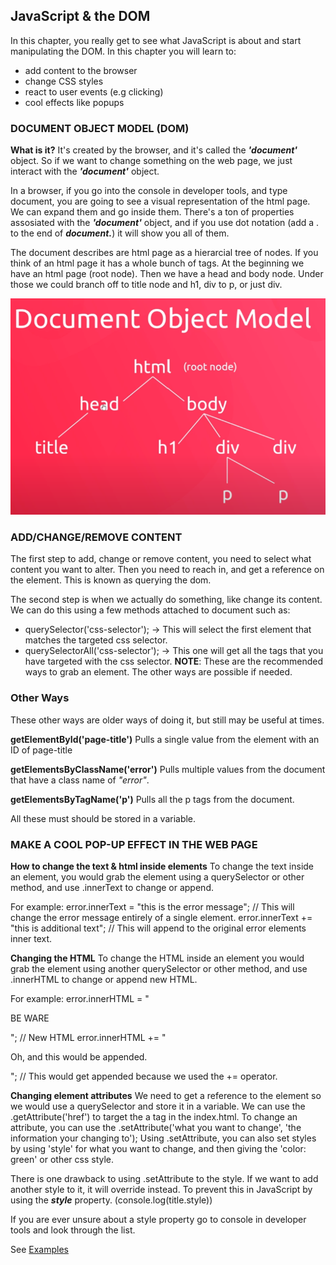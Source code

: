 ## JavaScript & the DOM

In this chapter, you really get to see what JavaScript is about and start manipulating the DOM. In this chapter you will learn to:

- add content to the browser
- change CSS styles
- react to user events (e.g clicking)
- cool effects like popups

### DOCUMENT OBJECT MODEL (DOM)
**What is it?**
It's created by the browser, and it's called the ***'document'*** object. So if we want to change something on the web page, we just interact with the ***'document'*** object.

In a browser, if you go into the console in developer tools, and type document, you are going to see a visual representation of the html page. We can expand them and go inside them. There's a ton of properties assosiated with the ***'document'*** object, and if you use dot notation (add a . to the end of ***document.***) it will show you all of them.

The document describes are html page as a hierarcial tree of nodes. If you think of an html page it has a whole bunch of tags. At the beginning we have an html page (root node). Then we have a head and body node. Under those we could branch off to title node and h1, div to p, or just div.

![Image depicting how the DOM sees the hierarcial tree of our HTML page](../assets/hierarcial-tree.png)

### ADD/CHANGE/REMOVE CONTENT
The first step to add, change or remove content, you need to select what content you want to alter. Then you need to reach in, and get a reference on the element. This is known as querying the dom.

The second step is when we actually do something, like change its content. We can do this using a few methods attached to document such as:

- querySelector('css-selector'); -> This will select the first element that matches the targeted css selector.
- querySelectorAll('css-selector'); -> This one will get all the tags that you have targeted with the css selector.
**NOTE**: These are the recommended ways to grab an element. The other ways are possible if needed.

### Other Ways
These other ways are older ways of doing it, but still may be useful at times. 

**getElementById('page-title')**
Pulls a single value from the element with an ID of page-title

**getElementsByClassName('error')**
Pulls multiple values from the document that have a class name of *"error"*.

**getElementsByTagName('p')**
Pulls all the p tags from the document.

All these must should be stored in a variable.

### MAKE A COOL POP-UP EFFECT IN THE WEB PAGE
**How to change the text & html inside elements**
To change the text inside an element, you would grab the element using a querySelector or other method, and use .innerText to change or append.

For example:
    error.innerText = "this is the error message"; // This will change the error message entirely of a single element.
    error.innerText += "this is additional text"; // This will append to the original error elements inner text.

**Changing the HTML**
To change the HTML inside an element you would grab the element using another querySelector or other method, and use .innerHTML to change or append new HTML.

For example:
    error.innerHTML = "<p>BE WARE</p>"; // New HTML
    error.innerHTML += "<p>Oh, and this would be appended.</p>"; // This would get appended because we used the += operator.

**Changing element attributes**
We need to get a reference to the element so we would use a querySelector and store it in a variable.
We can use the .getAttribute('href') to target the a tag in the index.html.
To change an attribute, you can use the .setAttribute('what you want to change', 'the information your changing to');
Using .setAttribute, you can also set styles by using 'style' for what you want to change, and then giving the 'color: green' or other css style.

There is one drawback to using .setAttribute to the style. If we want to add another style to it, it will override instead.
To prevent this in JavaScript by using the ***style*** property. (console.log(title.style))

If you are ever unsure about a style property go to console in developer tools and look through the list.

See [Examples](06-javascript-and-the-dom.js)


